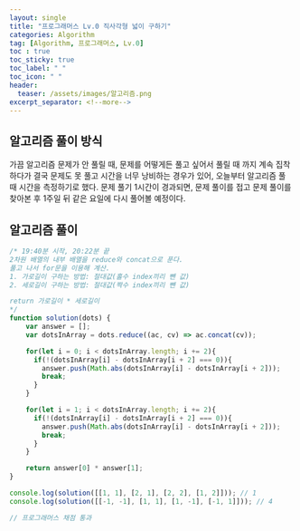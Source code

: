 ```yaml
---
layout: single
title: "프로그래머스 Lv.0 직사각형 넓이 구하기"
categories: Algorithm
tag: [Algorithm, 프로그래머스, Lv.0]
toc : true
toc_sticky: true
toc_label: " "
toc_icon: " " 
header:
  teaser: /assets/images/알고리즘.png
excerpt_separator: <!--more-->
---
```


## 알고리즘 풀이 방식

 가끔 알고리즘 문제가 안 풀릴 때, 문제를 어떻게든 풀고 싶어서 풀릴 때 까지 계속 집착하다가 결국 문제도 못 풀고 시간을 너무 낭비하는 경우가 있어, 오늘부터 알고리즘 풀 때 시간을 측정하기로 했다. 문제 풀기 1시간이 경과되면, 문제 풀이를 접고 문제 풀이를 찾아본 후 1주일 뒤 같은 요일에 다시 풀어볼 예정이다.


## 알고리즘 풀이

```js
/* 19:40분 시작, 20:22분 끝
2차원 배열의 내부 배열을 reduce와 concat으로 푼다.
풀고 나서 for문을 이용해 계산.
1. 가로길이 구하는 방법: 절대값(홀수 index끼리 뺀 값)
2. 세로길이 구하는 방법: 절대값(짝수 index끼리 뺀 값)

return 가로길이 * 세로길이
*/
function solution(dots) {
    var answer = [];
    var dotsInArray = dots.reduce((ac, cv) => ac.concat(cv));

    for(let i = 0; i < dotsInArray.length; i += 2){
      if(!(dotsInArray[i] - dotsInArray[i + 2] === 0)){
        answer.push(Math.abs(dotsInArray[i] - dotsInArray[i + 2]));
        break;
      }
    }

    for(let i = 1; i < dotsInArray.length; i += 2){
      if(!(dotsInArray[i] - dotsInArray[i + 2] === 0)){
        answer.push(Math.abs(dotsInArray[i] - dotsInArray[i + 2]));
        break;
      }
    }

    return answer[0] * answer[1];
}

console.log(solution([[1, 1], [2, 1], [2, 2], [1, 2]])); // 1
console.log(solution([[-1, -1], [1, 1], [1, -1], [-1, 1]])); // 4

// 프로그래머스 채점 통과
```

<!--more-->
